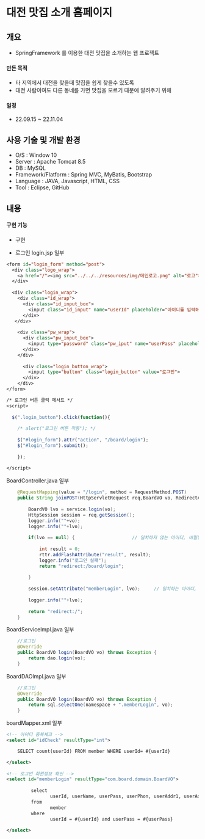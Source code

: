 # 대전 맛집 소개 홈페이지
## 개요
- SpringFramework 를 이용한 대전 맛집을 소개하는 웹 프로젝트

#### 만든 목적
- 타 지역에서 대전을 찾을때 맛집을 쉽게 찾을수 있도록
- 대전 사람이여도 다른 동네를 가면 맛집을 모르기 때문에 알려주기 위해

#### 일정
- 22.09.15 ~ 22.11.04

## 사용 기술 및 개발 환경
- O/S : Window 10
- Server : Apache Tomcat 8.5
- DB : MySQL
- Framework/Flatform : Spring MVC, MyBatis, Bootstrap
- Language : JAVA, Javascript, HTML, CSS
- Tool : Eclipse, GitHub

## 내용
#### 구현 기능
- 구현

- 로그인
login.jsp 일부
~~~jsp
<form id="login_form" method="post">
  <div class="logo_wrap">
    <a href="/"><img src="../../../resources/img/메인로고.png" alt="로고"></a>
  </div>
  
  <div class="login_wrap"> 
    <div class="id_wrap">
      <div class="id_input_box">
        <input class="id_input" name="userId" placeholder="아이디를 입력해 주세요" required="required">
      </div>
   </div>
   
    <div class="pw_wrap">
      <div class="pw_input_box">
        <input type="password" class="pw_iput" name="userPass" placeholder="암호를 입력해 주세요" required="required">
      </div>
    </div>
    
      <div class="login_button_wrap">
        <input type="button" class="login_button" value="로그인">
      </div>			
    </div>
</form>

/* 로그인 버튼 클릭 메서드 */
<script>
 
  $(".login_button").click(function(){
		        
    /* alert("로그인 버튼 작동"); */
		        
    $("#login_form").attr("action", "/board/login");
    $("#login_form").submit();
		        
    });
		 
</script>
~~~

BoardController.java 일부
~~~java
	@RequestMapping(value = "/login", method = RequestMethod.POST)
	public String joinPOST(HttpServletRequest req,BoardVO vo, RedirectAttributes rttr)throws Exception {	
		
		BoardVO lvo = service.login(vo);
		HttpSession session = req.getSession();
		logger.info(""+vo);
		logger.info(""+lvo);
		
		if(lvo == null) {                     // 일치하지 않는 아이디, 비밀번호 입력 경우
            
            int result = 0;
            rttr.addFlashAttribute("result", result);
            logger.info("로그인 실패");
            return "redirect:/board/login";
            
        }
        
        session.setAttribute("memberLogin", lvo);     // 일치하는 아이디, 비밀번호 경우 (로그인 성공)
        
        logger.info(""+lvo);
        
        return "redirect:/";   		
	}
~~~

BoardServicelmpl.java 일부
~~~java
	//로그인
	@Override
	public BoardVO login(BoardVO vo) throws Exception {
		return dao.login(vo);
	}
~~~

BoardDAOlmpl.java 일부
~~~java
	//로그인
	@Override
	public BoardVO login(BoardVO vo) throws Exception {
		return sql.selectOne(namespace + ".memberLogin", vo);
	}
~~~

boardMapper.xml 일부
~~~xml
<!-- 아이디 중복체크 -->
<select id="idCheck" resultType="int">

	SELECT count(userId) FROM member WHERE userId= #{userId}

</select>
  	
<!-- 로그인 회원정보 확인 -->
<select id="memberLogin" resultType="com.board.domain.BoardVO">
      
         select 
         		userId, userName, userPass, userPhon, userAddr1, userAddr2, userAddr3, regiDate, verify 
         from 
         		member 
         where 
         		userId = #{userId} and userPass = #{userPass}
      
</select>
~~~
